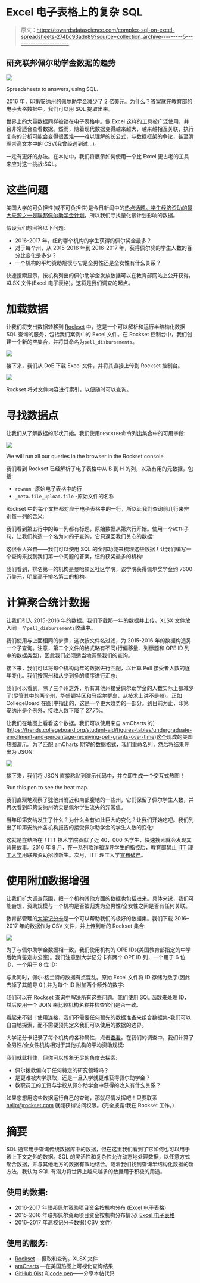# Excel 电子表格上的复杂 SQL

> 原文：<https://towardsdatascience.com/complex-sql-on-excel-spreadsheets-274bc93ade89?source=collection_archive---------5----------------------->

## 研究联邦佩尔助学金数据的趋势

![](img/916c3e98cf42c1275abb1a03f2eae7f2.png)

Spreadsheets to answers, using SQL.

2016 年，印第安纳州的佩尔助学金减少了 2 亿美元。为什么？答案就在教育部的电子表格数据中。我们可以用 SQL 提取出来。

世界上的大量数据同样被锁在电子表格中。像 Excel 这样的工具被广泛使用，并且非常适合查看数据。然而，随着现代数据变得越来越大，越来越相互关联，执行复杂的分析可能会变得很困难——难以理解的长公式，与数据框架的争论，甚至清理崇高文本中的 CSV(我曾经遇到过…)。

一定有更好的办法。在本帖中，我们将展示如何使用一个比 Excel 更古老的工具来应对这一挑战:SQL。

# 这些问题

美国大学的可负担性(或不可负担性)是今日新闻中的[热点话题。学生经济资助的最大来源之一是](https://www.bloomberg.com/news/articles/2019-01-16/high-student-debt-is-driving-low-millennial-homeownership-rates)[联邦佩尔助学金计划](https://www2.ed.gov/programs/fpg/index.html)，所以我们寻找量化该计划影响的数据。

假设我们想回答以下问题:

*   2016-2017 年，纽约哪个机构的学生获得的佩尔奖金最多？
*   对于每个州，从 2015-2016 年到 2016-2017 年，获得佩尔奖的学生人数的百分比变化是多少？
*   一个机构的平均资助规模与它是全男性还是全女性有什么关系？

快速搜索显示，按机构列出的佩尔助学金发放数据可以在教育部网站上公开获得。XLSX 文件(Excel 电子表格)。这将是我们调查的起点。

# 加载数据

让我们将支出数据转移到 [Rockset](https://rockset.com/) 中，这是一个可以解析和运行半结构化数据 SQL 查询的服务，包括我们案例中的 Excel 文件。在 Rockset 控制台中，我们创建一个新的空集合，并将其命名为`pell_disbursements`。

![](img/89f35d1e423568ed91f62f1afd3bb30b.png)

接下来，我们从 DoE 下载 Excel 文件，并将其直接上传到 Rockset 控制台。

![](img/795c9d0109f0967aca6c58fd89fb629b.png)

Rockset 将对文件内容进行索引，以便随时可以查询。

# 寻找数据点

让我们从了解数据的形状开始。我们使用`DESCRIBE`命令列出集合中的可用字段:

![](img/9c471adb5ac2a25d819b9726ba3977ae.png)

We will run all our queries in the browser in the Rockset console.

我们看到 Rockset 已经解析了电子表格中从 B 到 H 的列，以及有用的元数据，包括:

*   `rownum` -原始电子表格中的行
*   `_meta.file_upload.file` -原始文件的名称

Rockset 中的每个文档都对应于电子表格中的一行，所以让我们查询前几行来辨别每一列的含义:

我们看到第五行中的每一列都有标题，原始数据从第六行开始。使用一个`WITH`子句，让我们构造一个名为`pd`的子查询，它只返回我们关心的数据:

这很令人兴奋——我们可以使用 SQL 的全部功能来梳理这些数据！让我们编写一个查询来找到我们第一个问题的答案，纽约获奖最多的机构:

我们看到，排名第一的机构是曼哈顿区社区学院，该学院获得佩尔奖学金约 7600 万美元，明显高于排名第二的机构。

# 计算聚合统计数据

让我们引入 2015-2016 年的数据。我们下载那一年的数据并上传。XLSX 文件放入同一个`pell_disbursements`收藏中。

我们使用与上面相同的步骤，这次按文件名过滤，为 2015-2016 年的数据构造另一个子查询。注意，第二个文件的格式略有不同(行偏移量、列标题和 OPE ID 列中的数据类型)，因此我们必须适当地调整我们的查询。

接下来，我们可以将每个机构两年的数据进行匹配，以计算 Pell 接受者人数的逐年变化。我们按照州和从少到多的顺序进行汇总:

我们可以看到，除了三个州之外，所有其他州接受佩尔助学金的人数实际上都减少了(尽管其中的两个州，华盛顿特区和马绍尔群岛，从技术上讲不是州)。正如 CollegeBoard 在图[中指出的，这是一个更大趋势的一部分。到目前为止，印第安纳州是个例外，接收人数下降了 27.7%。

让我们在地图上看看这个数据。我们可以使用来自 amCharts 的](https://trends.collegeboard.org/student-aid/figures-tables/undergraduate-enrollment-and-percentage-receiving-pell-grants-over-time)[这个](https://www.amcharts.com/demos/us-heat-map)现成的美国热图演示。为了匹配 amCharts 期望的数据格式，我们重命名列，然后将结果导出为 JSON:

![](img/d52b47367eb09cf05a8e36de456e2a22.png)

接下来，我们将 JSON 直接粘贴到演示代码中，并立即生成一个交互式热图！

Run this pen to see the heat map.

我们直观地观察了犹他州附近和南部腹地的一些州，它们保留了佩尔学生人数，并再次看到印第安纳州确实是佩尔学生流失的异常值。

当年印第安纳发生了什么？为什么会有如此巨大的变化？让我们开始吃吧。我们列出了印第安纳州各机构报告的接受佩尔助学金的学生人数的变化:

这就是症结所在！ITT 技术学院贡献了近 40，000 名学生，快速搜索就会发现其背景故事。2016 年 8 月，在一系列欺诈和误导学生的指控后，教育部[禁止 ITT 理工大学](https://www.ibj.com/articles/60122-update-feds-ban-itt-educational-from-enrolling-students-on-federal-aid)用联邦资助招收新生。次月，ITT 理工大学[宣布破产](https://www.nytimes.com/2016/09/18/business/itt-educational-services-files-for-bankruptcy-after-aid-crackdown.html)。

# 使用附加数据增强

让我们扩大调查范围，把一个机构其他方面的数据也包括进来。具体来说，我们可能会想，资助规模与一个机构是否被归类为全男性/全女性之间是否有任何关联。

教育部管理的[大学记分卡](https://collegescorecard.ed.gov/data/)是一个可以帮助我们的极好的数据集。我们下载 2016–2017 年的数据作为 CSV 文件，并上传到新的 Rockset 集合:

![](img/50b5dffffa42c2107274a33a177c7ba1.png)

为了与佩尔助学金数据相一致，我们使用机构的 OPE IDs(美国教育部指定的中学后教育鉴定办公室)。我们注意到大学记分卡有两个 OPE ID 列，一个用于 6 位 ID，一个用于 8 位 ID:

与此同时，佩尔·格兰特的数据有点混乱。原始 Excel 文件将 ID 存储为数字(因此去掉了其前导 0 ),并为每个 ID 附加两个额外的数字:

我们可以在 Rockset 查询中解决所有这些问题。我们使用 SQL 函数来处理 ID，然后使用一个 JOIN 来比较机构名称并检查它们是否一致。

看起来不错！使用连接，我们不需要任何预先的数据准备来组合数据集-我们可以自由地探索，而不需要预先定义我们可以使用的数据的边界。

大学记分卡记录了每个机构的各种属性，点击[查看](https://collegescorecard.ed.gov/data/documentation/)。在我们的调查中，我们计算了全男性/全女性机构相对于其他机构的平均资助规模:

我们就此打住，但你可以想象无尽的角度去探索:

*   佩尔拨款偏向于任何特定的研究领域吗？
*   是更难被大学录取，还是一旦入学就更难获得佩尔助学金？
*   教职员工的工资与学校从佩尔助学金中获得的收入有什么关系？

如果您想用这些数据运行自己的查询，那就尽情发挥吧！只要联系 hello@rockset.com 就能获得访问权限。(完全披露:我在 Rockset 工作。)

# 摘要

SQL 通常用于查询传统数据库中的数据，但在这里我们看到了它如何也可以用于该上下文之外的数据。SQL 的灵活性和复杂性允许动态地处理数据，以任意方式聚合数据，并与其他地方的数据有效地结合。随着我们找到查询半结构化数据的新方法，我认为 SQL 有潜力将世界上越来越多的数据用于积极的用途。

## 使用的数据:

*   2016-2017 年联邦佩尔资助项目资金按机构分布 [(Excel 电子表格)](https://www2.ed.gov/finaid/prof/resources/data/pell-institution.html)
*   2015-2016 年联邦佩尔资助项目资金按机构分布情况( [Excel 电子表格](https://www2.ed.gov/finaid/prof/resources/data/pell-institution.html)
*   2016–2017 年高校记分卡数据( [CSV 文件](https://collegescorecard.ed.gov/data/))

## 使用的服务:

*   [Rockset](https://rockset.com/) —摄取和查询。XLSX 文件
*   [amCharts](https://www.amcharts.com/) —在美国热图上可视化查询结果
*   [GitHub Gist](https://gist.github.com/) 和[code pen](https://codepen.io/)——分享本帖代码